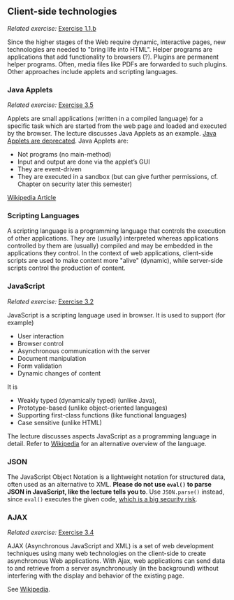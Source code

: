 ## Client-side technologies

*Related exercise:* [Exercise 1.1.b](https://svn.uni-koblenz.de/ist/webeng-wise1516/trunk/Exercise/Exercise1-06Nov2015/)

Since the higher stages of the Web require dynamic, interactive pages, new technologies are needed to "bring life into HTML". Helper programs are applications that add functionality to browsers (?). Plugins are permanent helper programs. Often, media files like PDFs are forwarded to such plugins. Other approaches include applets and scripting languages.

### Java Applets

*Related exercise:* [Exercise 3.5](https://svn.uni-koblenz.de/ist/webeng-wise1516/trunk/Exercise/Exercise3-Deadline2Dec2015/Exercise3.pdf)

Applets are small applications (written in a compiled language) for a specific task which are started from the web page and loaded and executed by the browser. The lecture discusses Java Applets as an example. [Java Applets are deprecated](https://blogs.oracle.com/java-platform-group/entry/moving_to_a_plugin_free). Java Applets are:

* Not programs (no main-method)
* Input and output are done via the applet’s GUI
* They are event-driven
* They are executed in a sandbox (but can give further permissions, cf. Chapter on security later this semester)

[Wikipedia Article](https://en.wikipedia.org/wiki/Java_applet)

### Scripting Languages
A scripting language is a programming language that controls the execution of other applications. They are (usually) interpreted whereas applications controlled by them are (usually) compiled and may be embedded in the applications
they control. In the context of web applications, client-side scripts are used to make content more "alive" (dynamic), while server-side scripts control the production of content.

### JavaScript

*Related exercise:* [Exercise 3.2](https://svn.uni-koblenz.de/ist/webeng-wise1516/trunk/Exercise/Exercise3-Deadline2Dec2015/Exercise3.pdf)

JavaScript is a scripting language used in browser. It is used to support (for example)

* User interaction
* Browser control
* Asynchronous communication with the server
* Document manipulation
* Form validation
* Dynamic changes of content

It is

* Weakly typed (dynamically typed) (unlike Java),
* Prototype-based (unlike object-oriented languages)
* Supporting first-class functions (like functional languages)
* Case sensitive (unlike HTML)

The lecture discusses aspects JavaScript as a programming language in detail. Refer to [Wikipedia](https://en.wikipedia.org/wiki/JavaScript) for an alternative overview of the language.

### JSON
The JavaScript Object Notation is a lightweight notation for structured data, often used as an alternative to XML. **Please do not use `eval()` to parse JSON in JavaScript, like the lecture tells you to**. Use `JSON.parse()` instead, since `eval()` executes the given code, [which is a big security risk](https://developer.mozilla.org/en-US/docs/Web/JavaScript/Reference/Global_Objects/eval#Don't_use_eval_needlessly!).

### AJAX

*Related exercise:* [Exercise 3.4](https://svn.uni-koblenz.de/ist/webeng-wise1516/trunk/Exercise/Exercise3-Deadline2Dec2015/Exercise3.pdf)

AJAX (Asynchronous JavaScript and XML) is a set of web development techniques using many web technologies on the client-side to create asynchronous Web applications. With Ajax, web applications can send data to and retrieve from a server asynchronously (in the background) without interfering with the display and behavior of the existing page.

See [Wikipedia](https://en.wikipedia.org/wiki/Ajax_(programming)).
